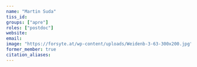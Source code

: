 ```yaml
---
name: "Martin Suda"
tiss_id: 
groups: ["apre"]
roles: ["postdoc"]
website:
email:
image: "https://forsyte.at/wp-content/uploads/Weidenb-3-63-300x200.jpg"
former_member: true
citation_aliases:
---
```


<!--
Your custom content goes here.
-->